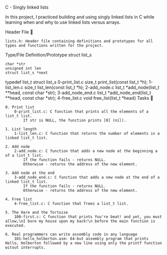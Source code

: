 C - Singly linked lists

In this project, I practiced building and using singly linked lists in C while learning when and why to use linked lists versus arrays.

Header File 📁

    lists.h: Header file containing definitions and prototypes for all types and functions written for the project.

Type/File 	Definition/Prototype
struct list_s 	

    char *str
    unsigned int len
    struct list_s *next

typedef list_t 	struct list_s
0-print_list.c 	size_t print_list(const list_t *h);
1-list_len.c 	size_t list_len(const list_t *h);
2-add_node.c 	list_t *add_node(list_t **head, const char *str);
3-add_node_end.c 	list_t *add_node_end(list_t **head, const char *str);
4-free_list.c 	void free_list(list_t *head)
Tasks 📃

    0. Print list
        0-print_list.c: C function that prints all the elements of a list_t list.
            If str is NULL, the function prints [0] (nil).

    1. List length
        1-list_len.c: C function that returns the number of elements in a linked list_t list.

    2. Add node
        2-add_node.c: C function that adds a new node at the beginning a of a list_t list.
            If the function fails - returns NULL.
            Otherwise - returns the address of the new element.

    3. Add node at the end
        3-add_node_end.c: C function that adds a new node at the end of a linked list_t list.
            If the function fails - returns NULL.
            Otherwise - returns the address of the new element.

    4. Free list
        4-free_list.c: C function that frees a list_t list.

    5. The Hare and the Tortoise
        100-first.c: C function that prints You're beat! and yet, you must allow,\nI bore my house upon my back!\n before the main function is executed.

    6. Real programmers can write assembly code in any language
        101-hello_holberton.asm: 64-but assembly program that prints Hello, Holberton followed by a new line using only the printf function witout interrupts.


